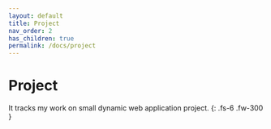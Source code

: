 ```yaml
---
layout: default
title: Project
nav_order: 2
has_children: true
permalink: /docs/project
---
```


# Project

It tracks my work on small dynamic web application project. 
{: .fs-6 .fw-300 }
